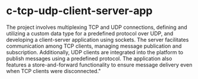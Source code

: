 # c-tcp-udp-client-server-app

The project involves multiplexing TCP and UDP connections, defining and utilizing a custom data type for a predefined protocol over UDP, and developing a client-server application using sockets.
The server facilitates communication among TCP clients, managing message publication and subscription. Additionally, UDP clients are integrated into the platform to publish messages using a predefined protocol.
The application also features a store-and-forward functionality to ensure message delivery even when TCP clients were disconnected."
